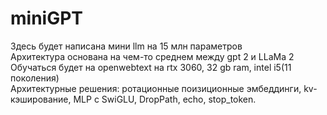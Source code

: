 # miniGPT
Здесь будет написана мини llm на 15 млн параметров   
Архитектура основана на чем-то среднем между gpt 2 и LLaMa 2   
Обучаться будет на openwebtext на rtx 3060, 32 gb ram, intel i5(11 поколения)    
Архитектурные решения: ротационные поизиционные эмбеддинги, kv-кэширование, MLP с SwiGLU, DropPath, echo, stop_token.
